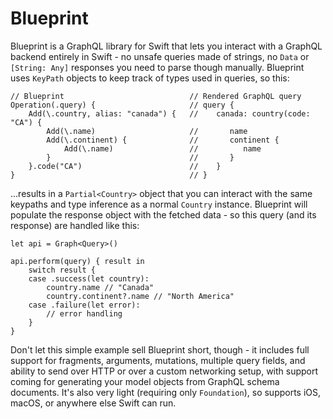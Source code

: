 # Blueprint

Blueprint is a GraphQL library for Swift that lets you interact with a GraphQL backend entirely in Swift - no unsafe queries made of strings,
no `Data` or `[String: Any]` responses you need to parse though manually. Blueprint uses `KeyPath` objects to keep track of types used 
in queries, so this:

```
// Blueprint                            // Rendered GraphQL query
Operation(.query) {                     // query {
    Add(\.country, alias: "canada") {   //    canada: country(code: "CA") {
        Add(\.name)                     //       name
        Add(\.continent) {              //       continent {
            Add(\.name)                 //          name
        }                               //       }
    }.code("CA")                        //    }
}                                       // }
```

...results in a `Partial<Country>` object that you can interact with the same keypaths and type inference as a normal `Country` instance. 
Blueprint will populate the response object with the fetched data - so this query (and its response) are handled like this:

```
let api = Graph<Query>()

api.perform(query) { result in
    switch result {
    case .success(let country):
        country.name // "Canada"
        country.continent?.name // "North America"
    case .failure(let error):
        // error handling
    }
}
```

Don't let this simple example sell Blueprint short, though - it includes full support for fragments, arguments, mutations, multiple query fields, 
and ability to send over HTTP or over a custom networking setup, with support coming for generating your model objects from GraphQL 
schema documents. It's also very light (requiring only `Foundation`), so supports iOS, macOS, or anywhere else Swift can run.
